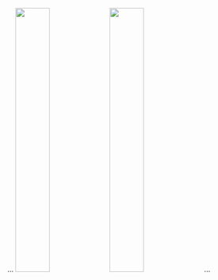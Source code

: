 ...
<img src="././you(blue).png" width="37%"></img><font size="101110101011011101001110101110101110100000"></font>
<img src="././you(yellow).png" width="37%"></img>
...








